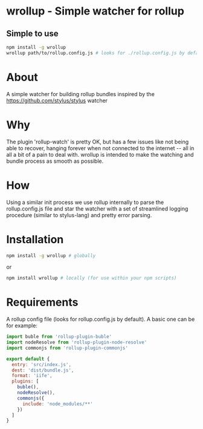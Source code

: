 # wrollup - Simple watcher for rollup

## Simple to use
```bash
npm install -g wrollup
wrollup path/to/rollup.config.js # looks for ./rollup.config.js by default
```

# About
A simple watcher for building rollup bundles inspired by the https://github.com/stylus/stylus watcher

# Why
The plugin 'rollup-watch' is pretty OK, but has a few issues like not being able to recover, hanging forever when not connected to the internet -- all in all a bit of a pain to deal with. wrollup is intended to make the watching and bundle process as smooth as possible.

# How
Using a similar init process we use rollup internally to parse the rollup.config.js file and star the watcher with a set of streamlined logging procedure (similar to stylus-lang) and pretty error parsing.

# Installation
```bash
npm install -g wrollup # globally
```
or
```bash
npm install wrollup # locally (for use within your npm scripts)
```

# Requirements
A rollup config file (looks for rollup.config.js by default). A basic one can be for example:
```js
import buble from 'rollup-plugin-buble'
import nodeResolve from 'rollup-plugin-node-resolve'
import commonjs from 'rollup-plugin-commonjs'

export default {
  entry: 'src/index.js',
  dest: 'dist/bundle.js',
  format: 'iife',
  plugins: [
    buble(),
    nodeResolve(),
    commonjs({
      include: 'node_modules/**'
    })
  ]
}
```
